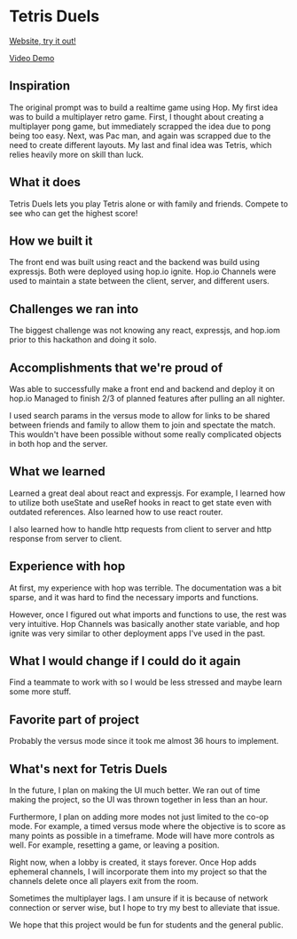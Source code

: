 # Tetris Duels

[Website, try it out!](https://tetrisduels.hop.sh/)

[Video Demo](https://youtu.be/oNkD-kUWgVY)

## Inspiration

The original prompt was to build a realtime game using Hop. My first idea was to build a multiplayer retro game. First, I thought about creating a multiplayer pong game, but immediately scrapped the idea due to pong being too easy. Next, was Pac man, and again was scrapped due to the need to create different layouts. My last and final idea was Tetris, which relies heavily more on skill than luck.

## What it does

Tetris Duels lets you play Tetris alone or with family and friends. Compete to see who can get the highest score!

## How we built it

The front end was built using react and the backend was build using expressjs.
Both were deployed using hop.io ignite.
Hop.io Channels were used to maintain a state between the client, server, and different users.

## Challenges we ran into

The biggest challenge was not knowing any react, expressjs, and hop.iom prior to this hackathon and doing it solo.

## Accomplishments that we're proud of

Was able to successfully make a front end and backend and deploy it on hop.io
Managed to finish 2/3 of planned features after pulling an all nighter.

I used search params in the versus mode to allow for links to be shared between friends and family to allow them to join and spectate the match. This wouldn't have been possible without some really complicated objects in both hop and the server.

## What we learned

Learned a great deal about react and expressjs. For example, I learned how to utilize both useState and useRef hooks in react to get state even with outdated references. Also learned how to use react router.

I also learned how to handle http requests from client to server and http response from server to client.

## Experience with hop

At first, my experience with hop was terrible. The documentation was a bit sparse, and it was hard to find the necessary imports and functions.

However, once I figured out what imports and functions to use, the rest was very intuitive. Hop Channels was basically another state variable, and hop ignite was very similar to other deployment apps I've used in the past.

## What I would change if I could do it again

Find a teammate to work with so I would be less stressed and maybe learn some more stuff.

## Favorite part of project

Probably the versus mode since it took me almost 36 hours to implement.

## What's next for Tetris Duels

In the future, I plan on making the UI much better. We ran out of time making the project, so the UI was thrown together in less than an hour.

Furthermore, I plan on adding more modes not just limited to the co-op mode. For example, a timed versus mode where the objective is to score as many points as possible in a timeframe. Mode will have more controls as well. For example, resetting a game, or leaving a position.

Right now, when a lobby is created, it stays forever. Once Hop adds ephemeral channels, I will incorporate them into my project so that the channels delete once all players exit from the room.

Sometimes the multiplayer lags. I am unsure if it is because of network connection or server wise, but I hope to try my best to alleviate that issue.

We hope that this project would be fun for students and the general public.
